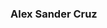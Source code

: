### Alex Sander Cruz

<!--
**Alexlionman/Alexlionman** is a ✨ _special_ ✨ repository because its `README.md` (this file) appears on your GitHub profile.
[![Linkedin](https://img.shields.io/badge/LinkedIn-blue?style=for-the-badge&logo=Linkedin)](https://www.linkedin.com/in/alex-sander-cruz-pereira/)
[![Gmail](https://img.shields.io/badge/-Gmail-c14438?style=for-the-badge&logo=Gmail&logoColor=white&link=mailto:karanalpe@gmail.com)](pereirasander33@gmail.com)

Bem vindo ao meu GitHub.🤗

Back-end na veia😎⌨📈

Atualmente sou estágiario em desenvolvimento Java☕️ no <a target="_blank" href="http://www.itinovacao.org.br/">🌍Instituto Tecnológico Inovação🌍</a> 
Me formando em Análise e desenvolvimento de sistemas na <a target="_blank" href="https://www.cruzeirodosul.edu.br/">⭐Universidade Cruzeiro do Sul ⭐</a> 
             Estou sempre aprendendo e procurando evoluir meus conhecimentos
                      
Conhecimentos em 👇

JAVA SWING 🔱
SPRING/ SPRING BOOT ⏯
Databases Oracle 🅾 e MYSQL 🐬
HIBERNATE 📁
SVN Tortoise 🐢
Versionamento com GIT 🐱
Metodologia SCRUM 🚀
Geração de relatórios com JSP 📈
HTML e CSS (esse é de lei) 🔠

 🧐🧐Você pode verificar os repositórios de alguns projetos que eu desenvolvi, é pouca coisa, mas por enquanto.🧐🧐

